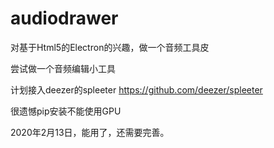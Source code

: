# audiodrawer
对基于Html5的Electron的兴趣，做一个音频工具皮

尝试做一个音频编辑小工具

计划接入deezer的spleeter https://github.com/deezer/spleeter

很遗憾pip安装不能使用GPU

2020年2月13日，能用了，还需要完善。

